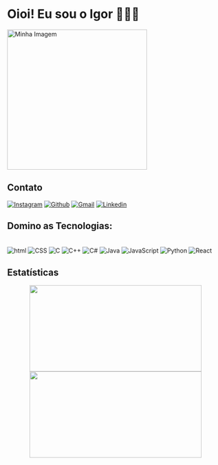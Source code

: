 # Oioi! Eu sou o Igor 👋🏽🤠
<img src="https://github.com/IgorXF/Minha-Imagem/blob/main/eu.png" alt="Minha Imagem" width="325" height="325">

## Contato
[![Instagram](https://img.shields.io/badge/Instagram-E4405F?style=for-the-badge&logo=instagram&logoColor=white)](https://www.instagram.com/xisto.igor/)
[![Github](https://img.shields.io/badge/GitHub-100000?style=for-the-badge&logo=github&logoColor=white)](https://github.com/IgorXF)
[![Gmail](https://img.shields.io/badge/Gmail-D14836?style=for-the-badge&logo=gmail&logoColor=white)](mailto:igorhs2004@gmail.com)
[![Linkedin](    https://img.shields.io/badge/LinkedIn-0077B5?style=for-the-badge&logo=linkedin&logoColor=white)](https://www.linkedin.com/in/igor-xisto-ferreira-2810822a6?utm_source=share&utm_campaign=share_via&utm_content=profile&utm_medium=android_app)



## Domino as  Tecnologias:
<div style="display: inline_block"><br/>
    <img align="center" alt="html" src="https://img.shields.io/badge/HTML5-E34F26?style=for-the-badge&logo=html5&logoColor=white" />
    <img align="center" alt="CSS" src="https://img.shields.io/badge/CSS3-1572B6?style=for-the-badge&logo=css3&logoColor=white" />
    <img align="center" alt="C" src="https://img.shields.io/badge/C-00599C?style=for-the-badge&logo=c&logoColor=white" />
    <img align="center" alt="C++" src="https://img.shields.io/badge/C%2B%2B-00599C?style=for-the-badge&logo=c%2B%2B&logoColor=white" />
    <img align="center" alt="C#" src="https://img.shields.io/badge/C%23-239120?style=for-the-badge&logo=c-sharp&logoColor=white" />
    <img align="center" alt="Java" src="https://img.shields.io/badge/Java-ED8B00?style=for-the-badge&logo=openjdk&logoColor=white" />
    <img align="center" alt="JavaScript" src="https://img.shields.io/badge/JavaScript-323330?style=for-the-badge&logo=javascript&logoColor=F7DF1E" />
    <img align="center" alt="Python" src="https://img.shields.io/badge/Python-14354C?style=for-the-badge&logo=python&logoColor=white" />
    <img align="center" alt="React" src="https://img.shields.io/badge/React-20232A?style=for-the-badge&logo=react&logoColor=61DAFB" />
</div>

## Estatísticas
<p align="center">
 <img src="https://github-readme-stats.vercel.app/api?username=IgorXF&show_icons=true&theme=radical" width="400" height="200" />
 <img src="https://github-readme-stats.vercel.app/api/top-langs/?username=IgorXF&layout=compact&bg_color=141321" width="400" height="200" />
</p>


